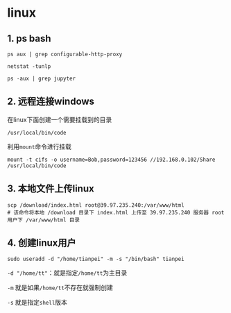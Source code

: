 # linux

## 1. ps bash
```
ps aux | grep configurable-http-proxy
```

```
netstat -tunlp
```

```
ps -aux | grep jupyter
```

## 2. 远程连接windows
在linux下面创建一个需要挂载到的目录
```
/usr/local/bin/code
```

利用`mount`命令进行挂载
```
mount -t cifs -o username=Bob,password=123456 //192.168.0.102/Share /usr/local/bin/code
```

## 3. 本地文件上传linux
```
scp /download/index.html root@39.97.235.240:/var/www/html
# 该命令将本地 /download 目录下 index.html 上传至 39.97.235.240 服务器 root 用户下 /var/www/html 目录
```
## 4. 创建linux用户
```
sudo useradd -d "/home/tianpei" -m -s "/bin/bash" tianpei
```

`-d "/home/tt"`：就是指定`/home/tt`为主目录

`-m` 就是如果`/home/tt`不存在就强制创建

`-s` 就是指定`shell`版本
